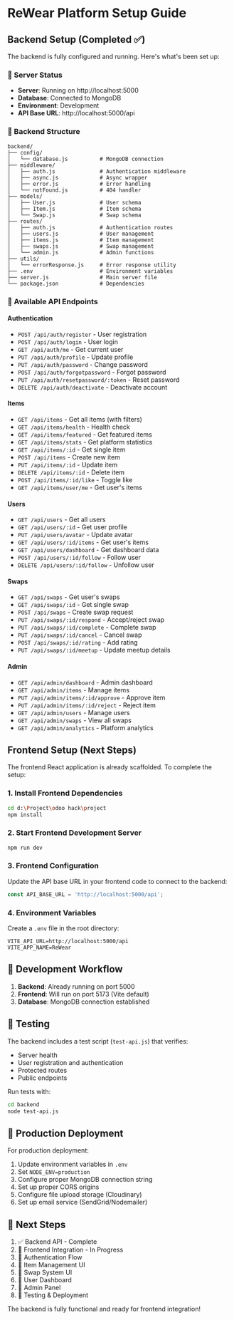# ReWear Platform Setup Guide

## Backend Setup (Completed ✅)

The backend is fully configured and running. Here's what's been set up:

### 🚀 Server Status
- **Server**: Running on http://localhost:5000
- **Database**: Connected to MongoDB
- **Environment**: Development
- **API Base URL**: http://localhost:5000/api

### 📁 Backend Structure
```
backend/
├── config/
│   └── database.js          # MongoDB connection
├── middleware/
│   ├── auth.js              # Authentication middleware
│   ├── async.js             # Async wrapper
│   ├── error.js             # Error handling
│   └── notFound.js          # 404 handler
├── models/
│   ├── User.js              # User schema
│   ├── Item.js              # Item schema
│   └── Swap.js              # Swap schema
├── routes/
│   ├── auth.js              # Authentication routes
│   ├── users.js             # User management
│   ├── items.js             # Item management
│   ├── swaps.js             # Swap management
│   └── admin.js             # Admin functions
├── utils/
│   └── errorResponse.js     # Error response utility
├── .env                     # Environment variables
├── server.js                # Main server file
└── package.json             # Dependencies
```

### 🔗 Available API Endpoints

#### Authentication
- `POST /api/auth/register` - User registration
- `POST /api/auth/login` - User login
- `GET /api/auth/me` - Get current user
- `PUT /api/auth/profile` - Update profile
- `PUT /api/auth/password` - Change password
- `POST /api/auth/forgotpassword` - Forgot password
- `PUT /api/auth/resetpassword/:token` - Reset password
- `DELETE /api/auth/deactivate` - Deactivate account

#### Items
- `GET /api/items` - Get all items (with filters)
- `GET /api/items/health` - Health check
- `GET /api/items/featured` - Get featured items
- `GET /api/items/stats` - Get platform statistics
- `GET /api/items/:id` - Get single item
- `POST /api/items` - Create new item
- `PUT /api/items/:id` - Update item
- `DELETE /api/items/:id` - Delete item
- `POST /api/items/:id/like` - Toggle like
- `GET /api/items/user/me` - Get user's items

#### Users
- `GET /api/users` - Get all users
- `GET /api/users/:id` - Get user profile
- `PUT /api/users/avatar` - Update avatar
- `GET /api/users/:id/items` - Get user's items
- `GET /api/users/dashboard` - Get dashboard data
- `POST /api/users/:id/follow` - Follow user
- `DELETE /api/users/:id/follow` - Unfollow user

#### Swaps
- `GET /api/swaps` - Get user's swaps
- `GET /api/swaps/:id` - Get single swap
- `POST /api/swaps` - Create swap request
- `PUT /api/swaps/:id/respond` - Accept/reject swap
- `PUT /api/swaps/:id/complete` - Complete swap
- `PUT /api/swaps/:id/cancel` - Cancel swap
- `POST /api/swaps/:id/rating` - Add rating
- `PUT /api/swaps/:id/meetup` - Update meetup details

#### Admin
- `GET /api/admin/dashboard` - Admin dashboard
- `GET /api/admin/items` - Manage items
- `PUT /api/admin/items/:id/approve` - Approve item
- `PUT /api/admin/items/:id/reject` - Reject item
- `GET /api/admin/users` - Manage users
- `GET /api/admin/swaps` - View all swaps
- `GET /api/admin/analytics` - Platform analytics

## Frontend Setup (Next Steps)

The frontend React application is already scaffolded. To complete the setup:

### 1. Install Frontend Dependencies
```bash
cd d:\Project\odoo hack\project
npm install
```

### 2. Start Frontend Development Server
```bash
npm run dev
```

### 3. Frontend Configuration
Update the API base URL in your frontend code to connect to the backend:
```typescript
const API_BASE_URL = 'http://localhost:5000/api';
```

### 4. Environment Variables
Create a `.env` file in the root directory:
```
VITE_API_URL=http://localhost:5000/api
VITE_APP_NAME=ReWear
```

## 🔧 Development Workflow

1. **Backend**: Already running on port 5000
2. **Frontend**: Will run on port 5173 (Vite default)
3. **Database**: MongoDB connection established

## 🧪 Testing

The backend includes a test script (`test-api.js`) that verifies:
- Server health
- User registration and authentication
- Protected routes
- Public endpoints

Run tests with:
```bash
cd backend
node test-api.js
```

## 🚀 Production Deployment

For production deployment:
1. Update environment variables in `.env`
2. Set `NODE_ENV=production`
3. Configure proper MongoDB connection string
4. Set up proper CORS origins
5. Configure file upload storage (Cloudinary)
6. Set up email service (SendGrid/Nodemailer)

## 📝 Next Steps

1. ✅ Backend API - Complete
2. 🔄 Frontend Integration - In Progress
3. 🔄 Authentication Flow
4. 🔄 Item Management UI
5. 🔄 Swap System UI
6. 🔄 User Dashboard
7. 🔄 Admin Panel
8. 🔄 Testing & Deployment

The backend is fully functional and ready for frontend integration!